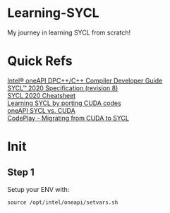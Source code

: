 # Learning-SYCL
My journey in learning SYCL from scratch!

# Quick Refs
[Intel® oneAPI DPC++/C++ Compiler Developer Guide](https://cdrdv2-public.intel.com/792222/dpcpp-cpp-compiler_developer-guide-reference_2024.0-767253-792222.pdf)  
[SYCL™ 2020 Specification (revision 8)](https://registry.khronos.org/SYCL/specs/sycl-2020/html/sycl-2020.html)  
[SYCL 2020 Cheatsheet](https://www.khronos.org/files/sycl/sycl-2020-reference-guide.pdf)  
[Learning SYCL by porting CUDA codes](https://sycl.tech/assets/files/Zheming_Jin_ORNL_Porting_CUDA_SYCL_Buffers.pdf)  
[oneAPI SYCL vs. CUDA](https://oneapi-src.github.io/SYCLomatic/dev_guide/compare-prog-models.html)  
[CodePlay - Migrating from CUDA to SYCL](https://developer.codeplay.com/products/computecpp/ce/2.10.0/guides/sycl-for-cuda-developers/migration)  

# Init
## Step 1
Setup your ENV with:  
```
source /opt/intel/oneapi/setvars.sh
```


